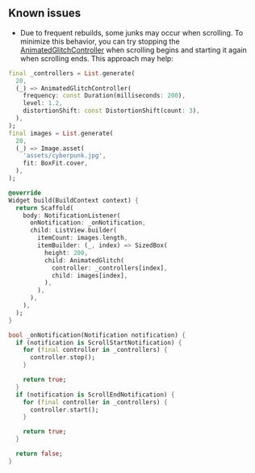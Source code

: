 ## Known issues

- Due to frequent rebuilds, some junks may occur when scrolling. To minimize this behavior, you can try stopping the [AnimatedGlitchController](https://pub.dev/documentation/animated_glitch/latest/animated_glitch/AnimatedGlitchController-class.html) when scrolling begins and starting it again when scrolling ends.
This approach may help:

```dart
final _controllers = List.generate(
  20,
  (_) => AnimatedGlitchController(
    frequency: const Duration(milliseconds: 200),
    level: 1.2,
    distortionShift: const DistortionShift(count: 3),
  ),
);
final images = List.generate(
  20,
  (_) => Image.asset(
    'assets/cyberpunk.jpg',
    fit: BoxFit.cover,
  ),
);

@override
Widget build(BuildContext context) {
  return Scaffold(
    body: NotificationListener(
      onNotification: _onNotification,
      child: ListView.builder(
        itemCount: images.length,
        itemBuilder: (_, index) => SizedBox(
          height: 200,
          child: AnimatedGlitch(
            controller: _controllers[index],
            child: images[index],
          ),
        ),
      ),
    ),
  );
}

bool _onNotification(Notification notification) {
  if (notification is ScrollStartNotification) {
    for (final controller in _controllers) {
      controller.stop();
    }

    return true;
  }
  if (notification is ScrollEndNotification) {
    for (final controller in _controllers) {
      controller.start();
    }

    return true;
  }

  return false;
}
```